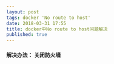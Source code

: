 ```yaml
---
layout: post
tags: docker 'No route to host'
date: 2018-03-31 17:55
title: docker中No route to host问题解决
published: true
---
```


#### 解决办法： 关闭防火墙